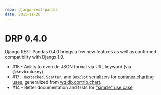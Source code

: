 ```yaml
---
repo: django-rest-pandas
date: 2015-11-26
---
```


# DRP 0.4.0

Django REST Pandas 0.4.0 brings a few new features as well as confirmed compatibility with Django 1.9.
- #15 - Ability to override JSON format via URL keyword (via @kevinmickey)
- #17 - `Unstacked`, `Scatter`, and `Boxplot` serializers for [common charting uses](https://github.com/wq/django-rest-pandas#building-interactive-charts), generalized from [wq.db.contrib.chart](https://github.com/wq/django-rest-pandas).
- #14 - Better documentation and tests for ["simple" use case](https://github.com/wq/django-rest-pandas#no-model)
